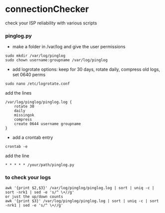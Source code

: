 # connectionChecker
check your ISP reliability with various scripts

### pinglog.py
- make a folder in /var/log and give the user permissions
```
sudo mkdir /var/log/pinglog
sudo chown username:groupname /var/log/pinglog
```
- add logrotate options:  keep for 30 days, rotate daily, compress old logs, set 0640 perms
```
sudo nano /etc/logrotate.conf
```
add the lines
```
/var/log/pinglog/pinglog.log {
	rotate 30
	daily
	missingok
	compress
 	create 0644 username groupname
}
```
- add a crontab entry
```
crontab -e
```
add the line
```
* * * * * /your/path/pinglog.py
```

### to check your logs
```
awk '{print $2,$3}' /var/log/pinglog/pinglog.log | sort | uniq -c | sort -nrk1 | sed -e 's/^ \+//g'
or just the up/down counts
awk '{print $3}' /var/log/pinglog/pinglog.log | sort | uniq -c | sort -nrk1 | sed -e 's/^ \+//g'
```
